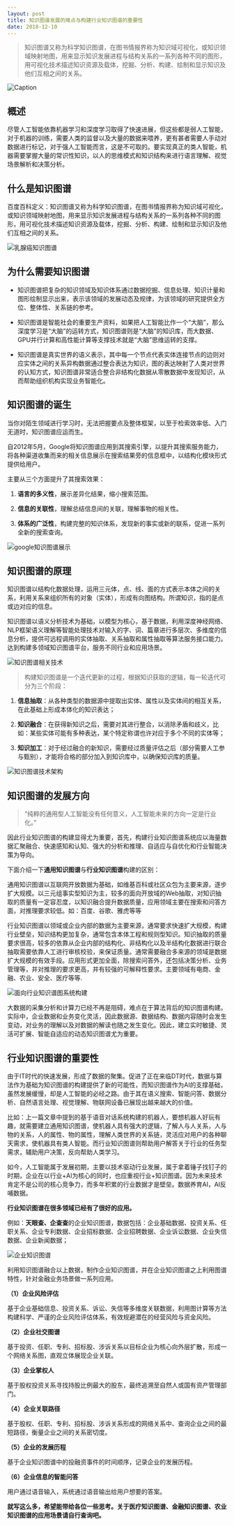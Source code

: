```yaml
---
layout: post
title: 知识图谱发展的难点与构建行业知识图谱的重要性
date: 2018-12-10
---
```



> 知识图谱又称为科学知识图谱，在图书情报界称为知识域可视化，或知识领域映射地图，用来显示知识发展进程与结构关系的一系列各种不同的图形，用可视化技术描述知识资源及载体，挖掘、分析、构建、绘制和显示知识及他们互相之间的关系。

![Caption](https://i.postimg.cc/QtcRF54v/kg-01.jpg)

## 概述

尽管人工智能依靠机器学习和深度学习取得了快速进展，但这些都是弱人工智能，对于机器的训练，需要人类的监督以及大量的数据来喂养，更有甚者需要人手动对数据进行标记，对于强人工智能而言，这是不可取的。要实现真正的类人智能，机器需要掌握大量的常识性知识，以人的思维模式和知识结构来进行语言理解、视觉场景解析和决策分析。

## 什么是知识图谱

百度百科定义：知识图谱又称为科学知识图谱，在图书情报界称为知识域可视化，或知识领域映射地图，用来显示知识发展进程与结构关系的一系列各种不同的图形，用可视化技术描述知识资源及载体，挖掘、分析、构建、绘制和显示知识及他们互相之间的关系。

![乳腺癌知识图谱](https://i.postimg.cc/8PpqC7hn/kg-02.jpg)

## 为什么需要知识图谱

- 知识图谱把复杂的知识领域及知识体系通过数据挖掘、信息处理、知识计量和图形绘制显示出来，表示该领域的发展动态及规律，为该领域的研究提供全方位、整体性、关系链的参考。

- 知识图谱是智能社会的重要生产资料，如果把人工智能比作一个“大脑”，那么深度学习是“大脑”的运转方式，知识图谱则是“大脑”的知识库，而大数据、GPU并行计算和高性能计算等支撑技术就是“大脑”思维运转的支撑。

- 知识图谱是真实世界的语义表示，其中每一个节点代表实体连接节点的边则对应实体之间的关系异构数据通过整合表达为知识，图的表达映射了人类对世界的认知方式，知识图谱非常适合整合非结构化数据从零散数据中发现知识，从而帮助组织机构实现业务智能化。

## 知识图谱的诞生

当你对陌生领域进行学习时，无法把握要点及整体框架，以至于检索效率低、入门无道时，知识图谱应运而生。

自2012年5月，Google将知识图谱应用到其搜索引擎，以提升其搜索服务能力，将各种渠道收集而来的相关信息展示在搜索结果旁的信息框中，以结构化模块形式提供给用户。

主要从三个方面提升了其搜索效果：

1. **语言的多义性**，展示差异化结果，缩小搜索范围。

2. **信息的关联性**，理解总结信息间的关联，理解事物的相关性。

3. **体系的广泛性**，构建完整的知识体系，发现新的事实或新的联系，促进一系列全新的搜索查询。

![google知识图谱展示](https://i.postimg.cc/8PZxfT4k/kg-03.jpg)

## 知识图谱的原理

知识图谱以结构化数据处理，运用三元体，点、线、面的方式表示本体之间的关系，利用关系来组织所有的对象（实体），形成有向图结构。所谓知识，指的是点或边对应的信息。

知识图谱以语义分析技术为基础，以模型为核心，基于数据，利用深度神经网络、NLP框架语义理解等智能处理技术对输入的字、词、篇章进行多层次、多维度的信息分析，提供可远程调用的实体抽取、关系抽取和属性抽取等算法服务接口能力。达到构建多领域知识图谱平台，服务不同行业和应用场景。

![知识图谱相关技术](https://i.postimg.cc/kG9LK4LG/kg-04.png)

> 构建知识图谱是一个迭代更新的过程，根据知识获取的逻辑，每一轮迭代可分为三个阶段：

1. **信息抽取**：从各种类型的数据源中提取出实体、属性以及实体间的相互关系，在此基础上形成本体化的知识表达；

2. **知识融合**：在获得新知识之后，需要对其进行整合，以消除矛盾和歧义，比如：某些实体可能有多种表达，某个特定称谓也许对应于多个不同的实体等；

3. **知识加工**：对于经过融合的新知识，需要经过质量评估之后（部分需要人工参与甄别），才能将合格的部分加入到知识库中，以确保知识库的质量。

![知识图谱技术架构](https://i.postimg.cc/T19F9xX9/kg-05.jpg)

## 知识图谱的发展方向

> “纯粹的通用型人工智能没有任何意义，人工智能未来的方向一定是行业化。”

因此行业知识图谱的构建显得尤为重要，首先，构建行业知识图谱系统应以海量数据汇聚融合、快速感知和认知、强大的分析和推理、自适应与自优化和行业智能决策为导向。

下面介绍一下**通用知识图谱**与**行业知识图谱**构建的区别：

通用知识图谱以互联网开放数据为基础，如维基百科或社区众包为主要来源，逐步扩大规模。以三元组事实型知识为主，较多的面向开放域的Web抽取，对知识抽取的质量有一定容忍度，以知识融合提升数据质量，应用领域主要在搜索和问答方面，对推理要求较低。如：百度、谷歌、雅虎等等

行业知识图谱以领域或企业内部的数据为主要来源，通常要求快速扩大规模，构建行业壁垒，知识结构更加复杂，通常包含本体工程和规则型知识。知识抽取的质量要求很高，较多的依靠从企业内部的结构化、非结构化以及半结构化数据进行联合抽取需要依靠人工进行审核校验，来保证质量。通常需要融合多来源的领域是数据扩大规模的有效手段。应用形式更加全面，除搜索问答外，还包括决策分析、业务管理等，并对推理的要求更高，并有较强的可解释性要求。主要领域有电商、金融、农业、安全、医疗等等.

![面向行业知识谱图系统构建](https://i.postimg.cc/MZbCx7jQ/kg-06.jpg)

大数据的采集分析和计算力已经不再是阻碍，难点在于算法背后的知识图谱构建。实际中，企业数据和业务变化灵活，因此数据源、数据结构、数据内容随时会发生变动，对业务的理解以及对数据的解读也随之发生变化。因此，建立实时敏捷、灵活可扩展、智能自适应的动态知识图谱尤为重要。

## 行业知识图谱的重要性

由于IT时代的快速发展，形成了数据的聚集。促进了正在来临DT时代，数据与算法作为基础为知识图谱的构建提供了新的可能性，而知识图谱作为AI的支撑基础，虽然发展缓慢，却是人工智能的必经之路。由于其在语义搜索、智能问答、数据分析、自然语言处理、视觉理解、物联网设备已展现出越来越大的价值。

比如：上一篇文章中提到的基于语音对话系统构建的机器人，要想机器人好玩有趣，就需要建立通用知识图谱，使机器人具有强大的逻辑，了解人与人关系，人与物的关系，人的属性、物的属性，理解人类世界的关系链，灵活应对用户的各种聊天需求，使机器具有类人智能。而行业知识图谱则帮助用户解答关于行业的任务型需求，辅助用户决策，反向帮助人类学习。

如今，人工智能属于发展初期，主要以技术驱动行业发展，属于拿着锤子找钉子的时期，企业在以行业+AI为核心的同时，也应重视行业+知识图谱。因为未来技术肯定不是公司的核心竞争力，而多年积累的行业数据才是壁垒。数据养育AI，AI反哺数据。

**行业知识图谱在很多领域已经有了很好的应用。**

例如：**天眼查、企查查**的企业知识图谱，数据包括：企业基础数据、投资关系、任职关系、企业专利数据、企业招标数据、企业招聘数据、企业诉讼数据、企业失信数据、企业新闻数据；

![企业知识图谱](https://i.postimg.cc/K84wnCpP/kg-07.jpg)

利用知识图谱融合以上数据，制作企业知识图谱，并在企业知识图谱之上利用图谱特性，针对金融业务场景做一系列应用。

**（1）企业风险评估**

基于企业基础信息、投资关系、诉讼、失信等多维度关联数据，利用图计算等方法构建科学、严谨的企业风险评估体系，有效规避潜在的经营风险与资金风险。

**（2）企业社交图谱**

基于投资、任职、专利、招标股、涉诉关系以目标企业为核心向外层扩散，形成一个网络关系图，直观立体展现企业关联。

**（3）企业掌权人**

基于股权投资关系寻找持股比例最大的股东，最终追溯至自然人或国有资产管理部门。

**（4）企业关联路径**

基于股权、任职、专利、招标股、涉诉关系形成的网络关系中、查询企业之间的最短路径，衡量企业之间的关系密切度。

**（5）企业的发展历程**

基于企业知识图谱中的投融资事件的时间顺序，记录企业的发展历程。

**（6）企业信息的智能问答**

用户通过语音输入，系统通过语音输出给用户想要的答案。

**就写这么多，希望能带给各位一些思考。关于医疗知识图谱、金融知识图谱、农业知识图谱的应用场景请自行查询吧。**
